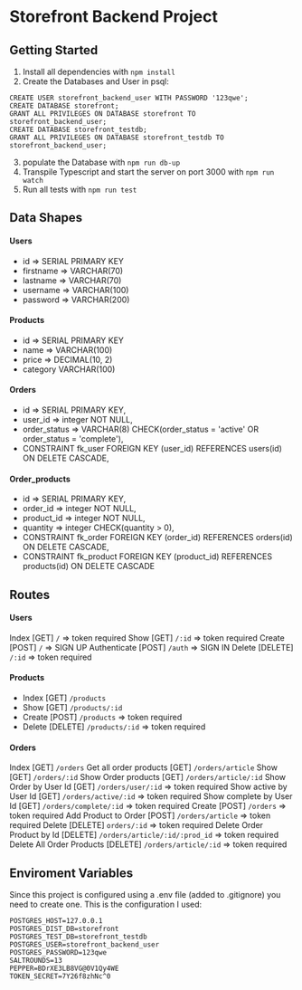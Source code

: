 # Storefront Backend Project

## Getting Started

1. Install all dependencies with `npm install`
2. Create the Databases and User in psql:
```
CREATE USER storefront_backend_user WITH PASSWORD '123qwe';
CREATE DATABASE storefront;
GRANT ALL PRIVILEGES ON DATABASE storefront TO storefront_backend_user;
CREATE DATABASE storefront_testdb;
GRANT ALL PRIVILEGES ON DATABASE storefront_testdb TO storefront_backend_user;
```
3. populate the Database with `npm run db-up`
4. Transpile Typescript and start the server on port 3000 with `npm run watch`
5. Run all tests with `npm run test`

## Data Shapes

#### Users
- id => SERIAL PRIMARY KEY
- firstname => VARCHAR(70)
- lastname => VARCHAR(70)
- username => VARCHAR(100)
- password => VARCHAR(200)

#### Products
- id => SERIAL PRIMARY KEY
- name => VARCHAR(100)
- price => DECIMAL(10, 2)
- category VARCHAR(100)

#### Orders
- id => SERIAL PRIMARY KEY,
- user_id => integer NOT NULL,
- order_status => VARCHAR(8) CHECK(order_status = 'active' OR order_status = 'complete'),
- CONSTRAINT fk_user FOREIGN KEY (user_id) REFERENCES users(id) ON DELETE CASCADE,

#### Order_products
- id => SERIAL PRIMARY KEY,
- order_id => integer NOT NULL,
- product_id => integer NOT NULL,
- quantity => integer CHECK(quantity > 0),
- CONSTRAINT fk_order FOREIGN KEY (order_id) REFERENCES orders(id) ON DELETE CASCADE,
- CONSTRAINT fk_product FOREIGN KEY (product_id) REFERENCES products(id) ON DELETE CASCADE

## Routes

#### Users

Index [GET] `/` => token required
Show [GET] `/:id` => token required
Create [POST] `/` => SIGN UP
Authenticate [POST] `/auth` => SIGN IN
Delete [DELETE] `/:id` => token required

#### Products

- Index [GET] `/products`
- Show [GET] `/products/:id`
- Create [POST] `/products` => token required
- Delete [DELETE] `/products/:id` => token required

#### Orders

Index [GET] `/orders`
Get all order products [GET] `/orders/article`
Show [GET] `/orders/:id`
Show Order products [GET] `/orders/article/:id`
Show Order by User Id [GET] `/orders/user/:id` => token required
Show active by User Id [GET] `/orders/active/:id` => token required
Show complete by User Id [GET] `/orders/complete/:id` => token required
Create [POST] `/orders` => token required
Add Product to Order [POST] `/orders/article` => token required
Delete [DELETE] `orders/:id` => token required
Delete Order Product by Id [DELETE] `/orders/article/:id/:prod_id` => token required
Delete All Order Products [DELETE] `/orders/article/:id` => token required

## Enviroment Variables

Since this project is configured using a .env file (added to .gitignore) you need to create one.
This is the configuration I used:

```
POSTGRES_HOST=127.0.0.1
POSTGRES_DIST_DB=storefront
POSTGRES_TEST_DB=storefront_testdb
POSTGRES_USER=storefront_backend_user
POSTGRES_PASSWORD=123qwe
SALTROUNDS=13
PEPPER=BDrXE3LB8VG@0V1Qy4WE
TOKEN_SECRET=7Y26f8zhNc^0
```
